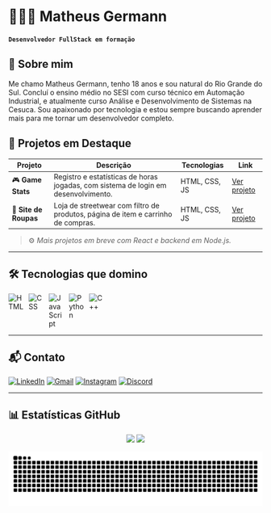 # 👨🏻‍💻 Matheus Germann

**`Desenvolvedor FullStack em formação`**  



## 🧠 Sobre mim

Me chamo Matheus Germann, tenho 18 anos e sou natural do Rio Grande do Sul. Concluí o ensino médio no SESI com curso técnico em Automação Industrial, e atualmente curso Análise e Desenvolvimento de Sistemas na Cesuca. Sou apaixonado por tecnologia e estou sempre buscando aprender mais para me tornar um desenvolvedor completo.



## 💼 Projetos em Destaque

| Projeto | Descrição | Tecnologias | Link |
|--------|------------|-------------|------|
| 🎮 **Game Stats** | Registro e estatísticas de horas jogadas, com sistema de login em desenvolvimento. | HTML, CSS, JS | [Ver projeto](https://github.com/MatheusGermann/Game_Stats) |
| 🧢 **Site de Roupas** | Loja de streetwear com filtro de produtos, página de item e carrinho de compras. | HTML, CSS, JS | [Ver projeto](https://github.com/MatheusGermann/Site_de_Roupas) |

> ⚙️ *Mais projetos em breve com React e backend em Node.js.*

---

## 🛠️ Tecnologias que domino

<div style="display: flex; gap: 10px;">
  <img width="30px" src="https://cdn.jsdelivr.net/gh/devicons/devicon@latest/icons/html5/html5-original.svg" title="HTML" />
  <img width="30px" src="https://cdn.jsdelivr.net/gh/devicons/devicon@latest/icons/css3/css3-original.svg" title="CSS" />
  <img width="30px" src="https://cdn.jsdelivr.net/gh/devicons/devicon@latest/icons/javascript/javascript-original.svg" title="JavaScript" />
  <img width="30px" src="https://cdn.jsdelivr.net/gh/devicons/devicon@latest/icons/python/python-original.svg" title="Python" />
  <img width="30px" src="https://cdn.jsdelivr.net/gh/devicons/devicon@latest/icons/cplusplus/cplusplus-original.svg" title="C++" />
</div>

---

## 📬 Contato

[![LinkedIn](https://img.shields.io/badge/-LinkedIn-%230077B5?style=for-the-badge&logo=linkedin&logoColor=white)](https://www.linkedin.com/in/matheus-germann)
[![Gmail](https://img.shields.io/badge/-Gmail-%23333?style=for-the-badge&logo=gmail&logoColor=white)](mailto:matheusgermannti@gmail.com)
[![Instagram](https://img.shields.io/badge/-Instagram-%23E4405F?style=for-the-badge&logo=instagram&logoColor=white)](https://www.instagram.com/germann.gsm)
[![Discord](https://img.shields.io/badge/-Discord-7289DA?style=for-the-badge&logo=discord&logoColor=white)](https://discord.gg/wHtYzgVW)

---

## 📊 Estatísticas GitHub

<p align="center">
  <img height="160em" src="https://github-readme-stats.vercel.app/api?username=Matheusgermann&show_icons=true&theme=dark&locale=pt-br" />
  <img height="160em" src="https://github-readme-stats.vercel.app/api/top-langs/?username=Matheusgermann&layout=compact&theme=dark&locale=pt-br" />
</p>


<picture>
  <source media="(prefers-color-scheme: dark)" srcset="https://raw.githubusercontent.com/Matheusgermann/Matheusgermann/output/github-contribution-grid-snake-dark.svg">
  <source media="(prefers-color-scheme: light)" srcset="https://raw.githubusercontent.com/Matheusgermann/Matheusgermann/output/github-contribution-grid-snake.svg">
  <img alt="github contribution grid snake animation" src="https://raw.githubusercontent.com/Matheusgermann/Matheusgermann/output/github-contribution-grid-snake.svg">
</picture>

